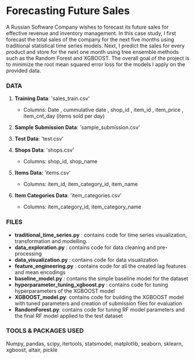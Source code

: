 # Forecasting Future Sales 
A Russian Software Company wishes to forecast its future sales for effective revenue and inventory management. In this case study, I first forecast the total sales of the company for the next five months using traditional statistical time series models. Next, I predict the sales for every product and store for the next one month using tree ensemble methods such as the Random Forest and XGBOOST. The overall goal of the project is to minimize the root mean squared error loss for the models I apply on the provided data.

### DATA
1. **Training Data**: 'sales_train.csv'
   - Columns: Date , cummulative date , shop_id , item_id , item_price , item_cnt_day (items sold per day)

2. **Sample Submission Data**: 'sample_submission.csv'

3. **Test Data**: 'test.csv'

4. **Shops Data**: 'shops.csv' 
   - Columns: shop_id, shop_name

5. **Items Data**: 'items.csv'
   - Columns: item_id, item_category_id, item_name
  
6. **Item Categories Data**: 'item_categories.csv'
   - Columns: item_category_id, item_category_name 

### FILES
- **traditional_time_series.py** : contains code for time series visualization, transformation and modelling. 
- **data_exploration.py** : contains code for data cleaning and pre-processing
- **data_visualization.py** : contains code for data visualization
- **feature_engineering.py** : contains code for all the created lag features and mean encodings 
- **baseline_model.py** : contains the simple baseline model for the dataset
- **hyperparameter_tuning_xgboost.py** : contains code for tuning hyperparameters of the XGBOOST model 
- **XGBOOST_model.py**: contains code for building the XGBOOST model with tuned parameters and creation of submission files for evaluation
- **RandomForest.py**: contains code for tuning RF model parameters and the final RF model applied to the test dataset 

### TOOLS & PACKAGES USED
Numpy, pandas, scipy, itertools, statsmodel, matplotlib, seaborn, sklearn, xgboost, altair, pickle 
